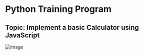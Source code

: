 # Python Training Program
## Topic: Implement a basic Calculator using JavaScript
![Image](https://github.com/user-attachments/assets/4ffaad30-0829-4fe7-8509-63dd78c0f66b)
